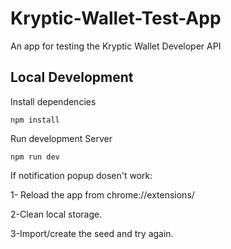 # Kryptic-Wallet-Test-App
An app for testing the Kryptic Wallet Developer API

## Local Development

Install dependencies

```
npm install

```

Run development Server
```
npm run dev
```

If notification popup dosen't work:

1- Reload the app from chrome://extensions/

2-Clean local storage.
 
3-Import/create the seed and try again.
